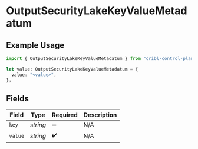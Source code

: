 # OutputSecurityLakeKeyValueMetadatum

## Example Usage

```typescript
import { OutputSecurityLakeKeyValueMetadatum } from "cribl-control-plane/models/operations";

let value: OutputSecurityLakeKeyValueMetadatum = {
  value: "<value>",
};
```

## Fields

| Field              | Type               | Required           | Description        |
| ------------------ | ------------------ | ------------------ | ------------------ |
| `key`              | *string*           | :heavy_minus_sign: | N/A                |
| `value`            | *string*           | :heavy_check_mark: | N/A                |